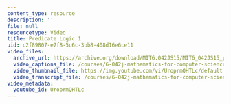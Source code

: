 ```yaml
---
content_type: resource
description: ''
file: null
resourcetype: Video
title: Predicate Logic 1
uid: c2f89807-e7f8-5c6c-3bb8-408d16e6ce11
video_files:
  archive_url: https://archive.org/download/MIT6.042JS15/MIT6_042JS15_predicatelogic1_ipod.mp4
  video_captions_file: /courses/6-042j-mathematics-for-computer-science-spring-2015/ac4a065a1b9055ba9b4cc869932c428c_UroprmQHTLc.vtt
  video_thumbnail_file: https://img.youtube.com/vi/UroprmQHTLc/default.jpg
  video_transcript_file: /courses/6-042j-mathematics-for-computer-science-spring-2015/73d036f85058daa89f18f859ec34b657_UroprmQHTLc.pdf
video_metadata:
  youtube_id: UroprmQHTLc
---
```

